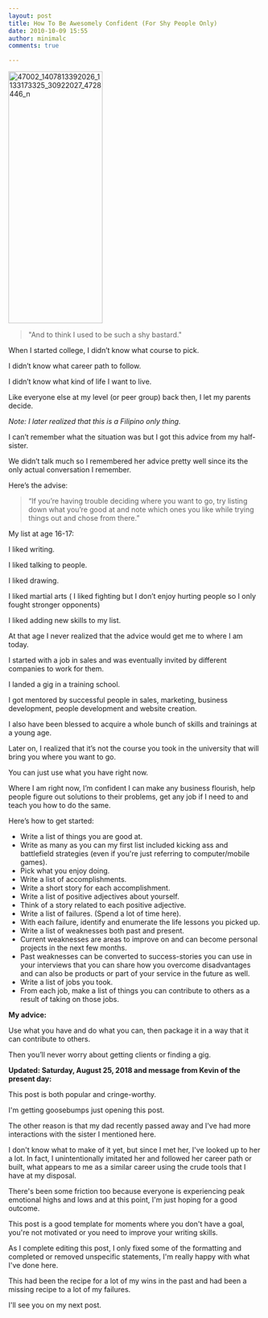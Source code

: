 ```yaml
---
layout: post
title: How To Be Awesomely Confident (For Shy People Only)
date: 2010-10-09 15:55
author: minimalc
comments: true

---
```

<a title="47002_1407813392026_1133173325_30922027_4728446_n by Kevin Olega, on Flickr" href="http://www.flickr.com/photos/kevinolega/5064326862/"><img src="http://farm5.static.flickr.com/4092/5064326862_0568252e61.jpg" alt="47002_1407813392026_1133173325_30922027_4728446_n" width="187" height="500" /></a>
<strong></strong>

> "And to think I used to be such a shy bastard."

When I started college, I didn’t know what course to pick. 

I didn’t know what career path to follow. 

I didn’t know what kind of life I want to live. 

Like everyone else at my level (or peer group) back then, I let my parents decide.

_Note: I later realized that this is a Filipino only thing._

I can’t remember what the situation was but I got this advice from my half-sister. 

We didn’t talk much so I remembered her advice pretty well since its the only actual conversation I remember.

Here’s the advise:

> “If you’re having trouble deciding where you want to go, try listing down what you’re good at and note which ones you like while trying things out and chose from there.”

My list at age 16-17:

I liked writing.

I liked talking to people.

I liked drawing.

I liked martial arts ( I liked fighting but I don’t enjoy hurting people so I only fought stronger opponents)

I liked adding new skills to my list.

At that age I never realized that the advice would get me to where I am today. 

I started with a job in sales and was eventually invited by different companies to work for them. 

I landed a gig in a training school. 

I got mentored by successful people in sales, marketing, business development, people development and website creation. 

I also have been blessed to acquire a whole bunch of skills and trainings at a young age.

Later on, I realized that it’s not the course you took in the university that will bring you where you want to go. 

You can just use what you have right now.

Where I am right now, I’m confident I can make any business flourish, help people figure out solutions to their problems, get any job if I need to and teach you how to do the same.

Here’s how to get started:

- Write a list of things you are good at. 
- Write as many as you can my first list included kicking ass and battlefield strategies (even if you're just referring to computer/mobile games).
- Pick what you enjoy doing.
- Write a list of accomplishments.
- Write a short story for each accomplishment.
- Write a list of positive adjectives about yourself.
- Think of a story related to each positive adjective.
- Write a list of failures. (Spend a lot of time here).
- With each failure, identify and enumerate the life lessons you picked up.
- Write a list of weaknesses both past and present.
- Current weaknesses are areas to improve on and can become personal projects in the next few months.
- Past weaknesses can be converted to success-stories you can use in your interviews that you can share how you overcome disadvantages and can also be products or part of your service in the future as well.
- Write a list of jobs you took.
- From each job, make a list of things you can contribute to others as a result of taking on those jobs.

**My advice:**

Use what you have and do what you can, then package it in a way that it can contribute to others. 

Then you’ll never worry about getting clients or finding a gig.

**Updated: Saturday, August 25, 2018 and message from Kevin of the present day:**

This post is both popular and cringe-worthy.

I'm getting goosebumps just opening this post.

The other reason is that my dad recently passed away and I've had more interactions with the sister I mentioned here. 

I don't know what to make of it yet, but since I met her, I've looked up to her a lot. In fact, I unintentionally imitated her and followed her career path or built, what appears to me as a similar career using the crude tools that I have at my disposal.

There's been some friction too because everyone is experiencing peak emotional highs and lows and at this point, I'm just hoping for a good outcome.

This post is a good template for moments where you don't have a goal, you're not motivated or you need to improve your writing skills.

As I complete editing this post, I only fixed some of the formatting and completed or removed unspecific statements, I'm really happy with what I've done here.

This had been the recipe for a lot of my wins in the past and had been a missing recipe to a lot of my failures.

I'll see you on my next post.